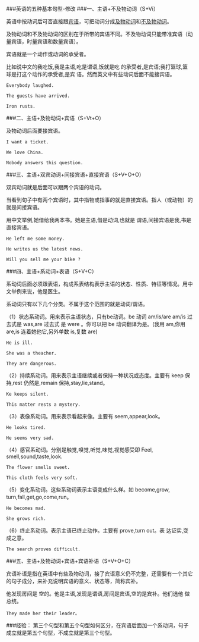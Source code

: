 ###英语的五种基本句型-修改
###一、主语+不及物动词（S+Vi）

英语中按动词后可否直接跟[宾语](http://baike.baidu.com/view/139.htm)，可把动词分成[及物动词](http://baike.baidu.com/link?url=joMG50W78_97NLR8YAw4o_7D2y4NaQNroG7gMbrzOxvNuCFxHevdYvfC2Cq7O5AVNT0XE0bG4UZZJtJuW3lEHq)和[不及物动词](http://baike.baidu.com/view/231422.htm)。

及物动词和不及物动词的区别在于所带的宾语不同。不及物动词只能带准宾语（动量宾语，时量宾语和数量宾语）。

宾语就是一个动作或动词的承受者。

比如说中文的我吃饭,我是主语,吃是谓语,饭就是吃 的承受者,是宾语;我打篮球,篮球是打这个动作的承受者,是宾 语。然而英文中有些动词后面不能接宾语。

	Everybody laughed.
	
	The guests have arrived.
	
	Iron rusts.
	

###二、主语+及物动词+宾语（S+Vt+O）

及物动词后面要接宾语。

	I want a ticket.
	
	We love China.
	
	Nobody answers this question.
	
###三、主语+双宾动词+间接宾语+直接宾语（S+V+O+O）

双宾动词就是后面可以跟两个宾语的动词。

当看到句子中有两个宾语时，其中指物或指事的就是直接宾语。指人（或动物）的就是间接宾语。

用中文举例,她借给我两本书。她是主语,借是动词,也就是 谓语,间接宾语是我,书是直接宾语。

	He left me some money.
	
	He writes us the latest news.
	
	Will you sell me your bike ?
	
###四、主语+系动词+表语（S+V+C）

系动词后面必须跟表语，构成系表结构表示主语的状态、性质、特征等情况。用中文举例来说，他是医生。

系动词只有以下几个分类。不属于这个范围的就是动词/谓语。

（1）状态系动词。用来表示主语状态，只有be动词。be 动词 am/is/are am/is 过去式是 was,are 过去式 是 were 。你可以把 be 动词翻译为是。(我用 am,你用 are,is 连着她他它,另外单数 is,复数 are)

	He is ill.
	
	She was a theacher.
	
	They are dangerous.
	
（2）持续系动词。用来表示主语继续或者保持一种状况或态度。主要有 keep 保持,rest 仍然是,remain 保持,stay,lie,stand。

	Ke keeps silent.
	
	This matter rests a mystery.
	
（3）表像系动词。用来表示看起来像。主要有 seem,appear,look。
	
	He looks tired.
	
	He seems very sad.
	
（4）感官系动词。分别是触觉,嗅觉,听觉,味觉,视觉感受即 Feel, smell,sound,taste,look.

	The flower smells sweet.
	
	This cloth feels very soft.

（5）变化系动词。这些系动词表示主语变成什么样。如 become,grow, turn,fall,get,go,come,run。

	He becomes mad.
	
	She grows rich.
	
（6）终止系动词。表示主语已终止动作。主要有 prove,turn out。表 达证实,变成之意。

	The search proves difficult.
	
###五、主语+及物动词+宾语+宾语补语（S+V+O+C）

宾语补语是指在英语中有些及物动词，接了宾语意义仍不完整，还需要有一个其它的句子成分，来补充说明宾语的意义、状态等，简称宾补。

他发现房间是 空的。他是主语,发现是谓语,房间是宾语,空的是宾补。他们选他 做总统。

	They made her their leader。

###经验：
第三个句型和第五个句型如何区分，在宾语后面加一个系动词，句子成立就是第五个句型，不成立就是第三个句型。

